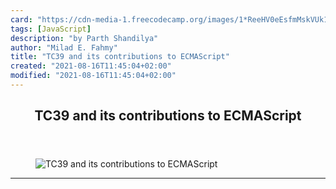 ```yaml
---
card: "https://cdn-media-1.freecodecamp.org/images/1*ReeHV0eEsfmMskVUk1vVog.png"
tags: [JavaScript]
description: "by Parth Shandilya"
author: "Milad E. Fahmy"
title: "TC39 and its contributions to ECMAScript"
created: "2021-08-16T11:45:04+02:00"
modified: "2021-08-16T11:45:04+02:00"
---
```

<div class="site-wrapper">
<main id="site-main" class="site-main outer">
<div class="inner">
<article class="post-full post tag-javascript tag-technology tag-startup tag-education tag-programming ">
<header class="post-full-header">
<h1 class="post-full-title">TC39 and its contributions to ECMAScript</h1>
</header>
<figure class="post-full-image">
<picture>
<source media="(max-width: 700px)" sizes="1px" srcset="data:image/gif;base64,R0lGODlhAQABAIAAAAAAAP///yH5BAEAAAAALAAAAAABAAEAAAIBRAA7 1w">
<source media="(min-width: 701px)" sizes="(max-width: 800px) 400px,
(max-width: 1170px) 700px,
1400px" srcset="https://cdn-media-1.freecodecamp.org/images/1*ReeHV0eEsfmMskVUk1vVog.png 300w,
https://cdn-media-1.freecodecamp.org/images/1*ReeHV0eEsfmMskVUk1vVog.png 600w,
https://cdn-media-1.freecodecamp.org/images/1*ReeHV0eEsfmMskVUk1vVog.png 1000w,
https://cdn-media-1.freecodecamp.org/images/1*ReeHV0eEsfmMskVUk1vVog.png 2000w">
<img onerror="this.style.display='none'" src="https://cdn-media-1.freecodecamp.org/images/1*ReeHV0eEsfmMskVUk1vVog.png" alt="TC39 and its contributions to ECMAScript">
</picture>
</figure>
<section class="post-full-content">
<div class="post-content medium-migrated-article">
</div>
<hr>
</section>
</article>
</div>
</main>
</div>
<!-- Google Tag Manager (noscript) -->
<!-- End Google Tag Manager (noscript) -->
